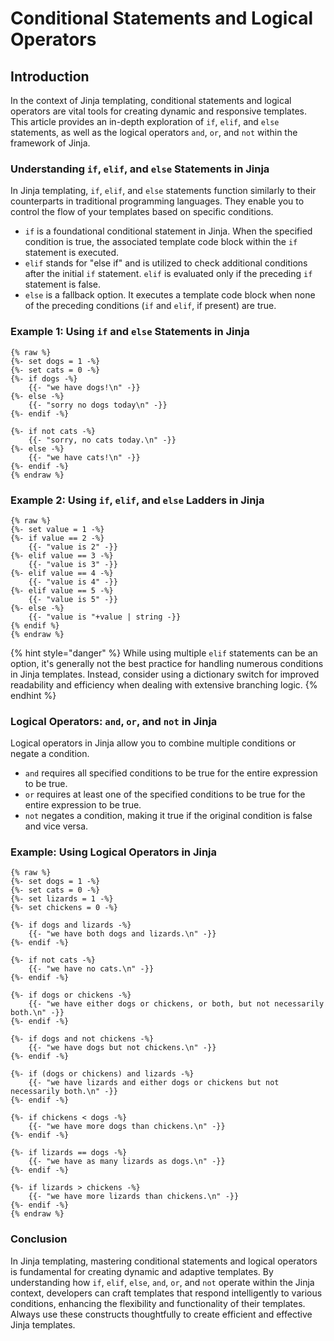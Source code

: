 # Conditional Statements and Logical Operators

## **Introduction**

In the context of Jinja templating, conditional statements and logical operators are vital tools for creating dynamic and responsive templates. This article provides an in-depth exploration of `if`, `elif`, and `else` statements, as well as the logical operators `and`, `or`, and `not` within the framework of Jinja.

### **Understanding `if`, `elif`, and `else` Statements in Jinja**

In Jinja templating, `if`, `elif`, and `else` statements function similarly to their counterparts in traditional programming languages. They enable you to control the flow of your templates based on specific conditions.

* `if` is a foundational conditional statement in Jinja. When the specified condition is true, the associated template code block within the `if` statement is executed.
* `elif` stands for "else if" and is utilized to check additional conditions after the initial `if` statement. `elif` is evaluated only if the preceding `if` statement is false.
* `else` is a fallback option. It executes a template code block when none of the preceding conditions (`if` and `elif`, if present) are true.

### **Example 1: Using `if` and `else` Statements in Jinja**

```django
{% raw %}
{%- set dogs = 1 -%}
{%- set cats = 0 -%}
{%- if dogs -%}
    {{- "we have dogs!\n" -}}
{%- else -%}
    {{- "sorry no dogs today\n" -}}
{%- endif -%}

{%- if not cats -%}
    {{- "sorry, no cats today.\n" -}}
{%- else -%}
    {{- "we have cats!\n" -}}
{%- endif -%}
{% endraw %}
```

### **Example 2: Using `if`, `elif`, and `else` Ladders in Jinja**

```django
{% raw %}
{%- set value = 1 -%}
{%- if value == 2 -%}
    {{- "value is 2" -}}
{%- elif value == 3 -%}
    {{- "value is 3" -}}
{%- elif value == 4 -%}
    {{- "value is 4" -}}
{%- elif value == 5 -%}
    {{- "value is 5" -}}
{%- else -%}
    {{- "value is "+value | string -}}
{% endif %}
{% endraw %}
```

{% hint style="danger" %}
While using multiple `elif` statements can be an option, it's generally not the best practice for handling numerous conditions in Jinja templates. Instead, consider using a dictionary switch for improved readability and efficiency when dealing with extensive branching logic.
{% endhint %}

### **Logical Operators: `and`, `or`, and `not` in Jinja**

Logical operators in Jinja allow you to combine multiple conditions or negate a condition.

* `and` requires all specified conditions to be true for the entire expression to be true.
* `or` requires at least one of the specified conditions to be true for the entire expression to be true.
* `not` negates a condition, making it true if the original condition is false and vice versa.

### **Example: Using Logical Operators in Jinja**

```django
{% raw %}
{%- set dogs = 1 -%}
{%- set cats = 0 -%}
{%- set lizards = 1 -%}
{%- set chickens = 0 -%}

{%- if dogs and lizards -%}
    {{- "we have both dogs and lizards.\n" -}}
{%- endif -%}

{%- if not cats -%}
    {{- "we have no cats.\n" -}}
{%- endif -%}

{%- if dogs or chickens -%}
    {{- "we have either dogs or chickens, or both, but not necessarily both.\n" -}}
{%- endif -%}

{%- if dogs and not chickens -%}
    {{- "we have dogs but not chickens.\n" -}}
{%- endif -%}

{%- if (dogs or chickens) and lizards -%}
    {{- "we have lizards and either dogs or chickens but not necessarily both.\n" -}}
{%- endif -%}

{%- if chickens < dogs -%}
    {{- "we have more dogs than chickens.\n" -}}
{%- endif -%}

{%- if lizards == dogs -%}
    {{- "we have as many lizards as dogs.\n" -}}
{%- endif -%}

{%- if lizards > chickens -%}
    {{- "we have more lizards than chickens.\n" -}}
{%- endif -%}
{% endraw %}
```

### **Conclusion**

In Jinja templating, mastering conditional statements and logical operators is fundamental for creating dynamic and adaptive templates. By understanding how `if`, `elif`, `else`, `and`, `or`, and `not` operate within the Jinja context, developers can craft templates that respond intelligently to various conditions, enhancing the flexibility and functionality of their templates. Always use these constructs thoughtfully to create efficient and effective Jinja templates.
